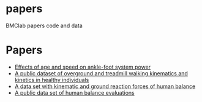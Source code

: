 # papers
BMClab papers code and data


# Papers  
- [Effects of age and speed on ankle-foot system power](./age_speed_af_power/README.md)  
- [A public dataset of overground and treadmill walking kinematics and kinetics in healthy individuals](https://doi.org/10.6084/m9.figshare.5722711.v2)  
- [A data set with kinematic and ground reaction forces of human balance](https://github.com/demotu/datasets/tree/master/PDS)  
- [A public data set of human balance evaluations](https://github.com/demotu/datasets/tree/master/Balance)  

